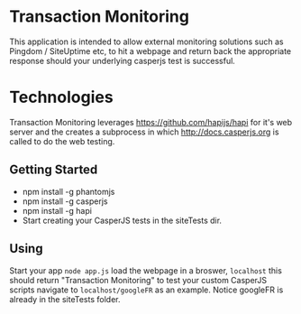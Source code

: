 Transaction Monitoring
======================

This application is intended to allow external monitoring solutions such as Pingdom / SiteUptime etc, to hit a webpage and return back the appropriate response should your underlying casperjs test is successful.

Technologies
============
Transaction Monitoring leverages https://github.com/hapijs/hapi for it's web server and the creates a subprocess in which http://docs.casperjs.org is called to do the web testing.

Getting Started
---------------
- npm install -g phantomjs
- npm install -g casperjs
- npm install -g hapi
- Start creating your CasperJS tests in the siteTests dir.

Using
-----
Start your app `node app.js` load the webpage in a broswer, `localhost` this should return "Transaction Monitoring" to test your custom CasperJS scripts navigate to `localhost/googleFR` as an example. Notice googleFR is already in the siteTests folder.
